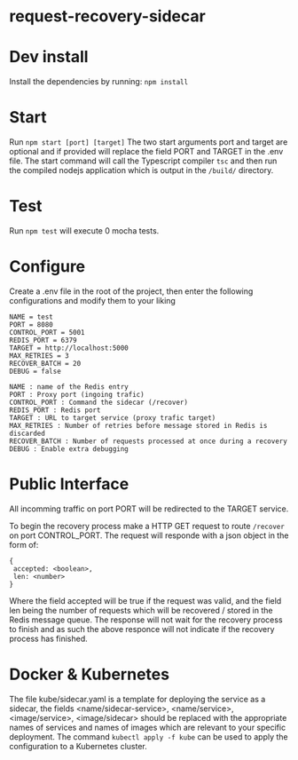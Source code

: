 # request-recovery-sidecar
 
# Dev install
Install the dependencies by running: ```npm install```

# Start
Run ```npm start [port] [target]```
The two start arguments port and target are optional and if provided will replace the field PORT and TARGET in the .env file. The start command will call the Typescript compiler ```tsc``` and then run the compiled nodejs application which is output in the ```/build/``` directory.

# Test
Run ```npm test``` will execute 0 mocha tests.

# Configure
Create a .env file in the root of the project, then enter the following configurations and modify them to your liking
```
NAME = test
PORT = 8080
CONTROL_PORT = 5001
REDIS_PORT = 6379
TARGET = http://localhost:5000
MAX_RETRIES = 3
RECOVER_BATCH = 20
DEBUG = false
```
```
NAME : name of the Redis entry
PORT : Proxy port (ingoing trafic)
CONTROL_PORT : Command the sidecar (/recover)
REDIS_PORT : Redis port
TARGET : URL to target service (proxy trafic target)
MAX_RETRIES : Number of retries before message stored in Redis is discarded
RECOVER_BATCH : Number of requests processed at once during a recovery
DEBUG : Enable extra debugging
```

# Public Interface

All incomming traffic on port PORT will be redirected to the TARGET service.

To begin the recovery process make a HTTP GET request to route ```/recover``` on port CONTROL_PORT. The request will responde with a json object in the form of: 
```
{
 accepted: <boolean>,
 len: <number>
}
```
Where the field accepted will be true if the request was valid, and the field len being the number of requests which will be recovered / stored in the Redis message queue.
The response will not wait for the recovery process to finish and as such the above responce will not indicate if the recovery process has finished.

# Docker & Kubernetes

The file kube/sidecar.yaml is a template for deploying the service as a sidecar, the fields <name/sidecar-service>, <name/service>, <image/service>, <image/sidecar> should be replaced with the appropriate names of services and names of images which are relevant to your specific deployment.
The command ```kubectl apply -f kube``` can be used to apply the configuration to a Kubernetes cluster.
